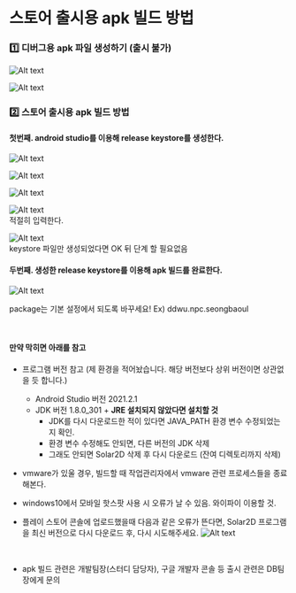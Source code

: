 # 스토어 출시용 apk 빌드 방법

### 1️⃣ 디버그용 apk 파일 생성하기 (출시 불가)
![Alt text](../image/supple02/02.png)  

![Alt text](../image/supple02/01.png)

### 2️⃣ 스토어 출시용 apk 빌드 방법



#### 첫번째. android studio를 이용해 release keystore를 생성한다.

![Alt text](../image/supple02/03.png)  

![Alt text](../image/supple02/04.png)  

![Alt text](../image/supple02/05.png)  

![Alt text](../image/supple02/06.png)  
적절히 입력한다.  

![Alt text](../image/supple02/07.png)  
keystore 파일만 생성되었다면 OK 뒤 단계 할 필요없음

#### 두번째. 생성한 release keystore를 이용해 apk 빌드를 완료한다.
![Alt text](../image/supple02/08.png)  

package는 기본 설정에서 되도록 바꾸세요!
Ex) ddwu.npc.seongbaoul

<br>

#### 만약 막히면 아래를 참고
* 프로그램 버전 참고 (제 환경을 적어놨습니다. 해당 버전보다 상위 버전이면 상관없을 듯 합니다.)
	- Android Studio 버전 2021.2.1
	- JDK 버전 1.8.0_301 + **JRE 설치되지 않았다면 설치할 것**
		+ JDK를 다시 다운로드한 적이 있다면 JAVA_PATH 환경 변수 수정되었는지 확인.
		+ 환경 변수 수정해도 안되면, 다른 버전의 JDK 삭제
		+ 그래도 안되면 Solar2D 삭제 후 다시 다운로드 (잔여 디렉토리까지 삭제)

* vmware가 있울 경우, 빌드할 때 작업관리자에서 vmware 관련 프로세스들을 종료해본다.
* windows10에서 모바일 핫스팟 사용 시 오류가 날 수 있음. 와이파이 이용할 것.

* 플레이 스토어 콘솔에 업로드했을때 다음과 같은 오류가 뜬다면, Solar2D 프로그램을 최신 버전으로 다시 다운로드 후, 다시 시도해주세요.
	![Alt text](../image/supple02/09.png)  

<br>

* apk 빌드 관련은 개발팀장(스터디 담당자), 구글 개발자 콘솔 등 출시 관련은 DB팀장에게 문의